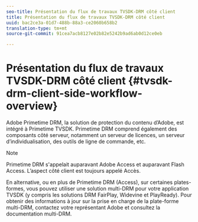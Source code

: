```yaml
---
seo-title: Présentation du flux de travaux TVSDK-DRM côté client
title: Présentation du flux de travaux TVSDK-DRM côté client
uuid: bac2ce3a-01d7-488b-88a3-ce2060b658b2
translation-type: tm+mt
source-git-commit: 91cea7acb8127e02b82e5242b9ad6ab0d12ce0eb

---
```



# Présentation du flux de travaux TVSDK-DRM côté client {#tvsdk-drm-client-side-workflow-overview}

Adobe Primetime DRM, la solution de protection du contenu d’Adobe, est intégré à Primetime TVSDK. Primetime DRM comprend également des composants côté serveur, notamment un serveur de licences, un serveur d’individualisation, des outils de ligne de commande, etc.

>[!NOTE]
>
>Primetime DRM s&#39;appelait auparavant Adobe Access et auparavant Flash Access. L’aspect côté client est toujours appelé Accès.

En alternative, ou en plus de Primetime DRM (Access), sur certaines plates-formes, vous pouvez utiliser une solution multi-DRM pour votre application TVSDK (y compris les solutions DRM FairPlay, Widevine et PlayReady). Pour obtenir des informations à jour sur la prise en charge de la plate-forme multi-DRM, contactez votre représentant Adobe et consultez la documentation [](../multi-drm-workflows/title-page/overview.md)multi-DRM.
